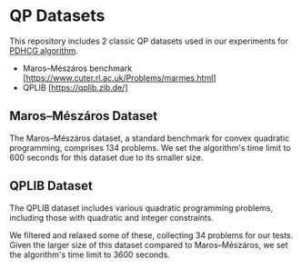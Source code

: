 # QP Datasets
This repository includes 2 classic QP datasets used in our experiments for [PDHCG algorithm](https://github.com/Huangyc98/PDHCG.jl).

- Maros–Mészáros benchmark [https://www.cuter.rl.ac.uk/Problems/marmes.html]
- QPLIB [https://qplib.zib.de/]

## Maros–Mészáros Dataset

The Maros–Mészáros dataset, a standard benchmark for convex quadratic programming, comprises 134 problems. We set the algorithm's time limit to 600 seconds for this dataset due to its smaller size.

## QPLIB Dataset

The QPLIB dataset includes various quadratic programming problems, including those with quadratic and integer constraints. 

We filtered and relaxed some of these, collecting 34 problems for our tests. Given the larger size of this dataset compared to Maros–Mészáros, we set the algorithm's time limit to 3600 seconds.
